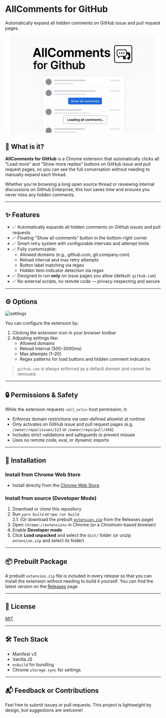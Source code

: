 # AllComments for GitHub

Automatically expand all hidden comments on GitHub issue and pull request pages.

![Screenshot](./assets/main.png)

## 📌 What is it?

**AllComments for GitHub** is a Chrome extension that automatically clicks all "Load more" and "Show more replies" buttons on GitHub issue and pull request pages, so you can see the full conversation without needing to manually expand each thread.

Whether you're browsing a long open source thread or reviewing internal discussions on GitHub Enterprise, this tool saves time and ensures you never miss any hidden comments.

---

## ✨ Features

- ✅ Automatically expands all hidden comments on GitHub issues and pull requests
- ✅ Floating "Show all comments" button in the bottom-right corner
- ✅ Smart retry system with configurable intervals and attempt limits
- ✅ Fully customizable:
  - Allowed domains (e.g., github.com, git.company.com)
  - Reload interval and max retry attempts
  - Button label matching via regex
  - Hidden item indicator detection via regex
- ✅ Designed to run **only** on issue pages you allow (default: `github.com`)
- ✅ No external scripts, no remote code — privacy-respecting and secure

---

## ⚙️ Options

<img width="640" alt="settings" src="https://github.com/user-attachments/assets/41706b2b-88ab-4b6c-bfa5-b03cf67a747e" />

You can configure the extension by:

1. Clicking the extension icon in your browser toolbar
2. Adjusting settings like:
   - Allowed domains
   - Reload interval (500–3000ms)
   - Max attempts (1–20)
   - Regex patterns for load buttons and hidden comment indicators

> `github.com` is always enforced as a default domain and cannot be removed.

---

## 🔒 Permissions & Safety

While the extension requests `<all_urls>` host permission, it:

- Enforces domain restrictions via user-defined allowlist at runtime
- Only activates on GitHub issue and pull request pages (e.g. `/owner/repo/issues/123` or `/owner/repo/pull/456`)
- Includes strict validations and safeguards to prevent misuse
- Uses no remote code, eval, or dynamic imports

---

## 🚀 Installation

### Install from Chrome Web Store

- Install directly from the [Chrome Web Store](https://chromewebstore.google.com/detail/mnbllhcaehofjlockhjanllgedinbcga?utm_source=item-share-cb).

### Install from source (Developer Mode)

1. Download or clone this repository
2. Run `yarn build` or `npm run build`  
   2.1. (Or download the prebuilt [`extension.zip`](https://github.com/hornet1130/allcomments-for-github/releases) from the Releases page)
3. Open `chrome://extensions` in Chrome (or a Chromium-based browser)
4. Enable **Developer mode**
5. Click **Load unpacked** and select the `dist/` folder (or unzip `extension.zip` and select its folder)

---

## 📦 Prebuilt Package

A prebuilt `extension.zip` file is included in every release so that you can install the extension without needing to build it yourself. You can find the latest version on the [Releases](https://github.com/hornet1130/allcomments-for-github/releases) page.

---

## 📄 License

[MIT](LICENSE)

---

## 🛠 Tech Stack

- Manifest v3
- Vanilla JS
- `esbuild` for bundling
- Chrome `storage.sync` for settings

---

## 📬 Feedback or Contributions

Feel free to submit issues or pull requests. This project is lightweight by design, but suggestions are welcome!
